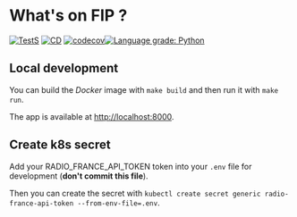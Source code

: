 # What's on FIP ?

[![TestS](https://github.com/dixneuf19/whats-on-fip/actions/workflows/test.yaml/badge.svg)](https://github.com/dixneuf19/whats-on-fip/actions/workflows/test.yaml) [![CD](https://github.com/dixneuf19/whats-on-fip/actions/workflows/build-and-release.yaml/badge.svg)](https://github.com/dixneuf19/whats-on-fip/actions/workflows/build-and-release.yaml) [![codecov](https://codecov.io/gh/dixneuf19/whats-on-fip/branch/master/graph/badge.svg?token=40722DSHFS)](https://codecov.io/gh/dixneuf19/whats-on-fip)[![Language grade: Python](https://img.shields.io/lgtm/grade/python/g/dixneuf19/whats-on-fip.svg?logo=lgtm&logoWidth=18)](https://lgtm.com/projects/g/dixneuf19/whats-on-fip/context:python)
## Local development

You can build the *Docker* image with `make build` and then run it with `make run`.

The app is available at <http://localhost:8000>.

## Create k8s secret

Add your RADIO_FRANCE_API_TOKEN token into your `.env` file for development (**don't commit this file**).

Then you can create the secret with `kubectl create secret generic radio-france-api-token --from-env-file=.env`.
